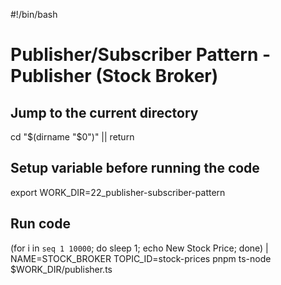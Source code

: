 <!-- markdownlint-disable-next-line MD018 MD041 -->
#!/bin/bash

# Publisher/Subscriber Pattern - Publisher (Stock Broker)

## Jump to the current directory

cd "$(dirname "$0")" || return

## Setup variable before running the code

export WORK_DIR=22_publisher-subscriber-pattern

## Run code

(for i in `seq 1 10000`; do sleep 1; echo New Stock Price; done) | NAME=STOCK_BROKER TOPIC_ID=stock-prices pnpm ts-node $WORK_DIR/publisher.ts
